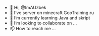- 👋 Hi, @ImAUzbek
- 👀 I’ve server on minecraft GooTraining.ru
- 🌱 I’m currently learning Java and skript
- 💞️ I’m looking to collaborate on ...
- 📫 How to reach me ...

<!---
ImAUzbek/ImAUzbek is a ✨ special ✨ repository because its `README.md` (this file) appears on your GitHub profile.
You can click the Preview link to take a look at your changes.
--->
